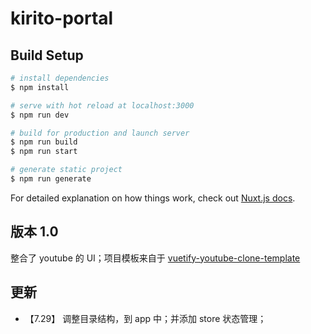 # kirito-portal

## Build Setup

```bash
# install dependencies
$ npm install

# serve with hot reload at localhost:3000
$ npm run dev

# build for production and launch server
$ npm run build
$ npm run start

# generate static project
$ npm run generate
```

For detailed explanation on how things work, check out [Nuxt.js docs](https://nuxtjs.org).

## 版本 1.0

整合了 youtube 的 UI；项目模板来自于 [vuetify-youtube-clone-template](https://github.com/techreagan/vuetify-youtube-clone-template)

## 更新

- 【7.29】 调整目录结构，到 app 中；并添加 store 状态管理；
